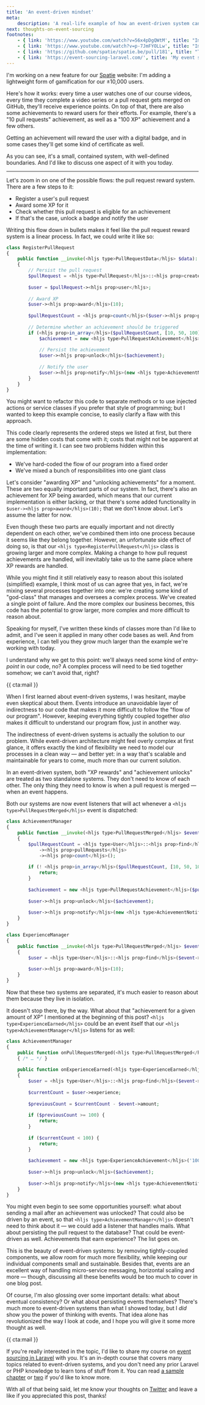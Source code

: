 ```yaml
---
title: 'An event-driven mindset'
meta:
    description: 'A real-life example of how an event-driven system can improve code quality'
next: thoughts-on-event-sourcing
footnotes:
    - { link: 'https://www.youtube.com/watch?v=56x4pDgQWtM', title: "Implementing spatie.be's achievement system (part 1)" }
    - { link: 'https://www.youtube.com/watch?v=p-7JmFYOLLw', title: "Implementing spatie.be's achievement system (part 2)" }
    - { link: 'https://github.com/spatie/spatie.be/pull/181', title: "The pull request for spatie.be's achievement system" }
    - { link: 'https://event-sourcing-laravel.com/', title: 'My event sourcing course' }
---
```


I'm working on a new feature for our [Spatie](*https://spatie.be) website: I'm adding a lightweight form of gamification for our ±10,000 users. 

Here's how it works: every time a user watches one of our course videos, every time they complete a video series or a pull request gets merged on GitHub, they'll receive experience points. On top of that, there are also some achievements to reward users for their efforts. For example, there's a "10 pull requests" achievement, as well as a "100 XP" achievement and a few others. 

Getting an achievement will reward the user with a digital badge, and in some cases they'll get some kind of certificate as well.

As you can see, it's a small, contained system, with well-defined boundaries. And I'd like to discuss one aspect of it with you today.

---

Let's zoom in on one of the possible flows: the pull request reward system. There are a few steps to it:

- Register a user's pull request
- Award some XP for it
- Check whether this pull request is eligible for an achievement
- If that's the case, unlock a badge and notify the user

Writing this flow down in bullets makes it feel like the pull request reward system is a linear process. In fact, we could write it like so:

```php
class RegisterPullRequest
{
    public function __invoke(<hljs type>PullRequestData</hljs> $data): void
    {
        // Persist the pull request
        $pullRequest = <hljs type>PullRequest</hljs>::<hljs prop>create</hljs>(...$data);
        
        $user = $pullRequest-><hljs prop>user</hljs>;
        
        // Award XP
        $user-><hljs prop>award</hljs>(10);
        
        $pullRequestCount = <hljs prop>count</hljs>($user-><hljs prop>pullRequests</hljs>);
        
        // Determine whether an achievement should be triggered
        if (<hljs prop>in_array</hljs>($pullRequestCount, [10, 50, 100])) {
            $achievement = new <hljs type>PullRequestAchievement</hljs>($pullRequestCount);
            
            // Persist the achievement  
            $user-><hljs prop>unlock</hljs>($achievement);
            
            // Notify the user
            $user-><hljs prop>notify</hljs>(new <hljs type>AchievementNotification</hljs>($achievement));
        }
    }
}
```

You might want to refactor this code to separate methods or to use injected actions or service classes if you prefer that style of programming; but I wanted to keep this example concise, to easily clarify a flaw with this approach.

This code clearly represents the ordered steps we listed at first, but there are some hidden costs that come with it; costs that might not be apparent at the time of writing it. I can see two problems hidden within this implementation:

- We've hard-coded the flow of our program into a fixed order
- We've mixed a bunch of responsibilities into one giant class

Let's consider "awarding XP" and "unlocking achievements" for a moment. These are two equally important parts of our system. In fact, there's also an achievement for XP being awarded, which means that our current implementation is either lacking, or that there's some added functionality in `$user-><hljs prop>award</hljs>(10);` that we don't know about. Let's assume the latter for now.

Even though these two parts are equally important and not directly dependent on each other, we've combined them into one process because it seems like they belong together. However, an unfortunate side effect of doing so, is that our `<hljs type>RegisterPullRequest</hljs>` class is growing larger and more complex. Making a change to how pull request achievements are handled, will inevitably take us to the same place where XP rewards are handled.

While you might find it still relatively easy to reason about this isolated (simplified) example, I think most of us can agree that yes, in fact, we're mixing several processes together into one: we're creating some kind of "god-class" that manages and oversees a complex process. We've created a single point of failure. And the more complex our business becomes, this code has the potential to grow larger, more complex and more difficult to reason about.

Speaking for myself, I've written these kinds of classes more than I'd like to admit, and I've seen it applied in many other code bases as well. And from experience, I can tell you they grow much larger than the example we're working with today.

I understand why we get to this point: we'll always need some kind of _entry-point_ in our code, no? A complex process will need to be tied together somehow; we can't avoid that, right?

{{ cta:mail }}

When I first learned about event-driven systems, I was hesitant, maybe even skeptical about them. Events introduce an unavoidable layer of indirectness to our code that makes it more difficult to follow the "flow of our program".  However, keeping everything tightly coupled together _also_ makes it difficult to understand our program flow, just in another way.

The indirectness of event-driven systems is actually the solution to our problem. While event-driven architecture might feel overly complex at first glance, it offers exactly the kind of flexibility we need to model our processes in a clean way — and better yet: in a way that's scalable and maintainable for years to come, much more than our current solution.  

In an event-driven system, both "XP rewards" and "achievement unlocks" are treated as two standalone systems. They don't need to know of each other. The only thing they need to know is when a pull request is merged — when an event happens.

Both our systems are now event listeners that will act whenever a `<hljs type>PullRequestMerged</hljs>` event is dispatched:

```php
class AchievementManager
{
    public function __invoke(<hljs type>PullRequestMerged</hljs> $event): void
    {
        $pullRequestCount = <hljs type>User</hljs>::<hljs prop>find</hljs>($event-><hljs prop>userId</hljs>)
            -><hljs prop>pullRequests</hljs>
            -><hljs prop>count</hljs>();
        
        if (! <hljs prop>in_array</hljs>($pullRequestCount, [10, 50, 100])) {
            return;
        }
        
        $achievement = new <hljs type>PullRequestAchievement</hljs>($pullRequestCount);
        
        $user-><hljs prop>unlock</hljs>($achievement);
        
        $user-><hljs prop>notify</hljs>(new <hljs type>AchievementNotification</hljs>($achievement));
    }
}
```

```php
class ExperienceManager
{
    public function __invoke(<hljs type>PullRequestMerged</hljs> $event): void
    {
        $user = <hljs type>User</hljs>::<hljs prop>find</hljs>($event-><hljs prop>userId</hljs>);
        
        $user-><hljs prop>award</hljs>(10);
    }
}
```

Now that these two systems are separated, it's much easier to reason about them because they live in isolation. 

It doesn't stop there, by the way. What about that "achievement for a given amount of XP" I mentioned at the beginning of this post? `<hljs type>ExperienceEarned</hljs>` could be an event itself that our `<hljs type>AchievementManager</hljs>` listens for as well:

```php
class AchievementManager
{
    public function onPullRequestMerged(<hljs type>PullRequestMerged</hljs> $event): void
    { /* … */ }
    
    public function onExperienceEarned(<hljs type>ExperienceEarned</hljs> $event): void
    {
        $user = <hljs type>User</hljs>::<hljs prop>find</hljs>($event-><hljs prop>userId</hljs>);
        
        $currentCount = $user->experience;
        
        $previousCount = $currentCount - $event->amount;
        
        if ($previousCount >= 100) {
            return;
        }
        
        if ($currentCount < 100) {
            return;
        }
        
        $achievement = new <hljs type>ExperienceAchievement</hljs>('100 XP!');
        
        $user-><hljs prop>unlock</hljs>($achievement);
        
        $user-><hljs prop>notify</hljs>(new <hljs type>AchievementNotification</hljs>($achievement));
    }
}
```

You might even begin to see some opportunities yourself: what about sending a mail after an achievement was unlocked? That could also be driven by an event, so that `<hljs type>AchievementManager</hljs>` doesn't need to think about it — we could add a listener that handles mails. What about persisting the pull request to the database? That could be event-driven as well. Achievements that earn experience? The list goes on.

This is the beauty of event-driven systems: by removing tightly-coupled components, we allow room for much more flexibility, while keeping our individual components small and sustainable. Besides that, events are an excellent way of handling micro-service messaging, horizontal scaling and more — though, discussing all these benefits would be too much to cover in one blog post.

Of course, I'm also glossing over some important details: what about eventual consistency? Or what about persisting events themselves? There's much more to event-driven systems than what I showed today, but I _did_ show you the power of thinking with events. That idea alone has revolutionized the way I look at code, and I hope you will give it some more thought as well.

{{ cta:mail }}

If you're really interested in the topic, I'd like to share my course on [event sourcing in Laravel](*https://event-sourcing-laravel.com/) with you. It's an in-depth course that covers many topics related to event-driven systems, and you don't need any prior Laravel or PHP knowledge to learn tons of stuff from it. You can read [a sample chapter](*https://event-sourcing-laravel.com/starting-with-event-sourcing) or [two](*https://event-sourcing-laravel.com/projectors-in-depth) if you'd like to know more.  

With all of that being said, let me know your thoughts on [Twitter](*https://twitter.com/brendt_gd) and leave a like if you appreciated this post, thanks!
